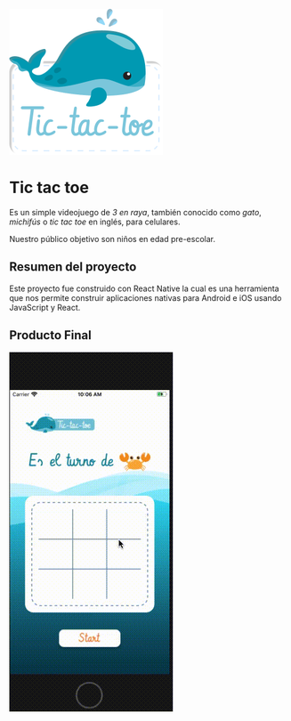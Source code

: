 
![tictactoe](./assets/img1.png)


# Tic tac toe 

Es un simple videojuego de _3 en raya_, también conocido como _gato_, _michifús_ o _tic tac toe_ en inglés, para celulares.

Nuestro público objetivo son niños en edad pre-escolar.

## Resumen del proyecto

Este proyecto fue construido con React Native la cual es una herramienta que nos permite construir aplicaciones nativas
para Android e iOS usando JavaScript y React.


## Producto Final

![](./assets/video.gif)


